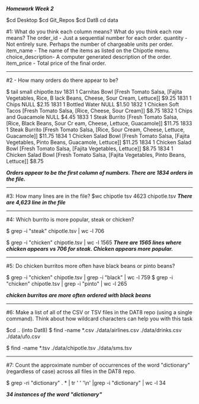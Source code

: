 ***Homework Week 2***

$cd Desktop
$cd Git_Repos
$cd Dat8
cd data

#1: What do you think each column means? What do you think each row means?
The order_id - Just a sequential number for each order.
quantity - Not entirely sure.  Perhaps the number of chargeable units per order.
item_name - The name of the items as listed on the Chipotle menu.
choice_description- A computer generated description of the order.
item_price - Total price of the final order.

-------------------------------------------------------------------------------------

#2 - How many orders do there appear to be?

$ tail small chipotle.tsv
1831    1       Carnitas Bowl   [Fresh Tomato Salsa, [Fajita Vegetables, Rice, B
lack Beans, Cheese, Sour Cream, Lettuce]]       $9.25
1831    1       Chips   NULL    $2.15
1831    1       Bottled Water   NULL    $1.50
1832    1       Chicken Soft Tacos      [Fresh Tomato Salsa, [Rice, Cheese, Sour
 Cream]]        $8.75
1832    1       Chips and Guacamole     NULL    $4.45
1833    1       Steak Burrito   [Fresh Tomato Salsa, [Rice, Black Beans, Sour Cr
eam, Cheese, Lettuce, Guacamole]]       $11.75
1833    1       Steak Burrito   [Fresh Tomato Salsa, [Rice, Sour Cream, Cheese,
Lettuce, Guacamole]]    $11.75
1834    1       Chicken Salad Bowl      [Fresh Tomato Salsa, [Fajita Vegetables,
 Pinto Beans, Guacamole, Lettuce]]      $11.25
1834    1       Chicken Salad Bowl      [Fresh Tomato Salsa, [Fajita Vegetables,
 Lettuce]]      $8.75
1834    1       Chicken Salad Bowl      [Fresh Tomato Salsa, [Fajita Vegetables,
 Pinto Beans, Lettuce]] $8.75

***Orders appear to be the first column of numbers. There are 1834 orders in the file.***

-------------------------------------------------------------------------------------

#3: How many lines are in the file?
$wc chipotle tsv
	4623 chipotle.tsv
***There are 4,623 line in the file***

-------------------------------------------------------------------------------------

#4: Which burrito is more popular, steak or chicken?

$ grep -i "steak" chipotle.tsv | wc -l
    706

$ grep -i "chicken" chipotle.tsv | wc -l
   1565
***There are 1565 lines where chicken appears vs 706 for steak. Chicken appears more popular.***

-------------------------------------------------------------------------------------

#5: Do chicken burritos more often have black beans or pinto beans?

$ grep -i "chicken" chipotle.tsv | grep -i "black" | wc -l
    759
$ grep -i "chicken" chipotle.tsv | grep -i "pinto" | wc -l
    265

***chicken burritos are more often ordered with black beans***

-------------------------------------------------------------------------------------

#6: Make a list of all of the CSV or TSV files in the DAT8 repo (using a single command). Think about how wildcard characters can help you with this task

$cd .. (into Dat8)
$ find -name *.csv
./data/airlines.csv
./data/drinks.csv
./data/ufo.csv

$ find -name *.tsv
./data/chipotle.tsv
./data/sms.tsv

-------------------------------------------------------------------------------------

#7: Count the approximate number of occurrences of the word "dictionary" (regardless of case) across all files in the DAT8 repo.

$ grep -ri "dictionary" . * | tr ' ' '\n' |grep -i "dictionary" | wc -l
     34

***34 instances of the word "dictionary"***




